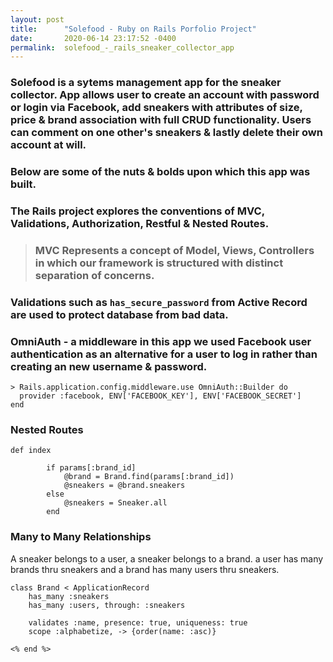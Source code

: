 ```yaml
---
layout: post
title:      "Solefood - Ruby on Rails Porfolio Project"
date:       2020-06-14 23:17:52 -0400
permalink:  solefood_-_rails_sneaker_collector_app
---
```



### Solefood is a sytems management app for the sneaker collector. App allows user to create an account with password or login via Facebook, add sneakers with attributes of size, price & brand association with full CRUD functionality. Users can comment on one other's sneakers & lastly delete their own account at will.

### Below are some of the nuts & bolds upon which this app was built.


### The Rails project explores the conventions of MVC, Validations, Authorization, Restful & Nested Routes.


> ### MVC Represents a concept of Model, Views, Controllers in which our framework is structured with distinct separation of concerns.


### Validations such as `has_secure_password` from Active Record are used to protect database from bad data.

### OmniAuth - a middleware in this app we used Facebook user authentication as an alternative for a user to log in rather than creating an new username & password.

```
> Rails.application.config.middleware.use OmniAuth::Builder do
  provider :facebook, ENV['FACEBOOK_KEY'], ENV['FACEBOOK_SECRET']
end
```


### Nested Routes


```
def index
        
        if params[:brand_id]
            @brand = Brand.find(params[:brand_id])
            @sneakers = @brand.sneakers
        else
            @sneakers = Sneaker.all
        end
```


### Many to Many Relationships 

A sneaker belongs to a user, a sneaker belongs to a brand. a user has many brands thru sneakers and a brand has many users thru sneakers.

```
class Brand < ApplicationRecord
    has_many :sneakers
    has_many :users, through: :sneakers

    validates :name, presence: true, uniqueness: true
    scope :alphabetize, -> {order(name: :asc)}
```

`<% end %>`

